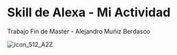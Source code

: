 # Skill de Alexa - Mi Actividad

Trabajo Fin de Master - Alejandro Muñiz Berdasco


![icon_512_A2Z](https://user-images.githubusercontent.com/55501778/177518301-5cafe9f5-b059-48b5-8e6e-7ca89497ac4a.png)
